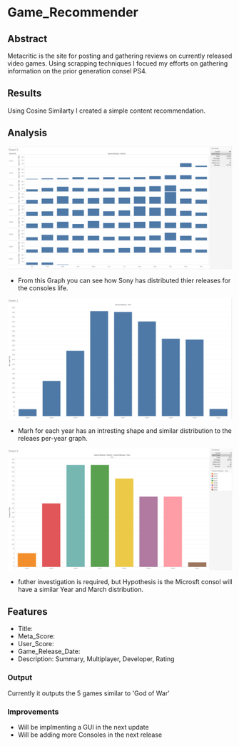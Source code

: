 # Game_Recommender

## Abstract
Metacritic is the site for posting and gathering reviews on currently released video games. Using scrapping techniques I focued my efforts on gathering information on the prior generation consel PS4.

## Results
Using Cosine Similarty I created a simple content recommendation. 

## Analysis
![](images/releases_perMonth.PNG) 

* From this Graph you can see how Sony has distributed thier releases for the consoles life. 

![](images/releases_perYear.PNG)

* Marh for each year has an intresting shape and similar distribution to the releaes per-year graph.

![](images/March_releases.PNG) 

* futher investigation is required, but Hypothesis is the Microsft consol will have a similar Year and March distribution.

## Features
* Title:
* Meta_Score:
* User_Score:
* Game_Release_Date:
* Description: Summary, Multiplayer, Developer, Rating

### Output
Currently it outputs the 5 games similar to 'God of War'

### Improvements
* Will be implmenting a GUI in the next update
* Will be adding more Consoles in the next release
